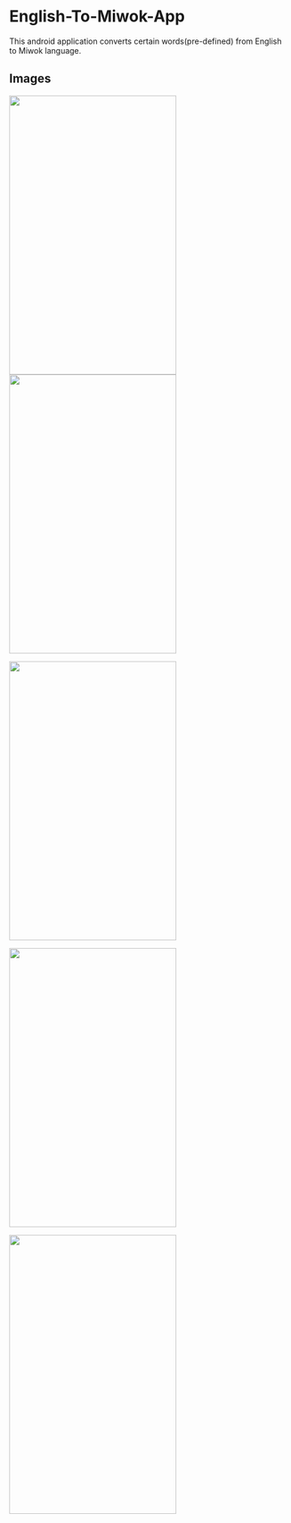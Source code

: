 # English-To-Miwok-App

This android application converts certain words(pre-defined) from English to Miwok language.

## Images

<img src="https://user-images.githubusercontent.com/77572669/105400118-872ada80-5c4a-11eb-81d6-eb40a2d1a0b3.png" width="300" height="500">

<img src="https://user-images.githubusercontent.com/77572669/105400137-8abe6180-5c4a-11eb-85f3-382de478d00e.png" width="300" height="500">

<img src="https://user-images.githubusercontent.com/77572669/105400147-8e51e880-5c4a-11eb-9edb-16e95a002b98.png"
width="300" height="500">

<img src="https://user-images.githubusercontent.com/77572669/105400157-93169c80-5c4a-11eb-92f6-48816f3a96ae.png"
width="300" height="500">

<img src="https://user-images.githubusercontent.com/77572669/105400161-94e06000-5c4a-11eb-906a-eadd7caeaa67.png"
width="300" height="500">

